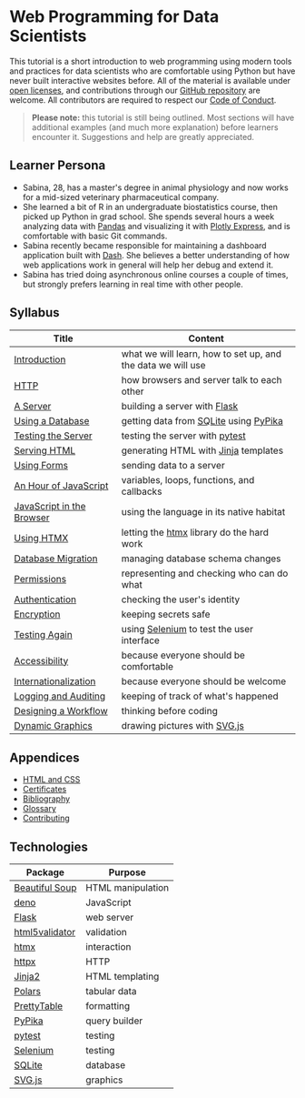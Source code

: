 # Web Programming for Data Scientists

This tutorial is a short introduction to web programming using modern tools and practices
for data scientists who are comfortable using Python
but have never built interactive websites before.
All of the material is available under [open licenses](./LICENSE.md),
and contributions through our [GitHub repository][repo] are welcome.
All contributors are required to respect our [Code of Conduct](./CODE_OF_CONDUCT.md).

> **Please note:** this tutorial is still being outlined.
> Most sections will have additional examples (and much more explanation)
> before learners encounter it.
> Suggestions and help are greatly appreciated.

## Learner Persona

-   Sabina, 28, has a master's degree in animal physiology
    and now works for a mid-sized veterinary pharmaceutical company.
-   She learned a bit of R in an undergraduate biostatistics course,
    then picked up Python in grad school.
    She spends several hours a week analyzing data with [Pandas][pandas]
    and visualizing it with [Plotly Express][plotly-express],
    and is comfortable with basic Git commands.
-   Sabina recently became responsible for maintaining a dashboard application built with [Dash][dash].
    She believes a better understanding of how web applications work in general
    will help her debug and extend it.
-   Sabina has tried doing asynchronous online courses a couple of times,
    but strongly prefers learning in real time with other people.

## Syllabus

| Title                                              | Content                                                     |
| -------------------------------------------------- | ----------------------------------------------------------- |
| [Introduction](./01_intro/index.md)                | what we will learn, how to set up, and the data we will use |
| [HTTP](./02_http/index.md)                         | how browsers and server talk to each other                  |
| [A Server](./03_server/index.md)                   | building a server with [Flask][flask]                       |
| [Using a Database](./04_db/index.md)               | getting data from [SQLite][sqlite] using [PyPika][pypika]   |
| [Testing the Server](./05_test/index.md)           | testing the server with [pytest][pytest]                    |
| [Serving HTML](./06_html/index.md)                 | generating HTML with [Jinja][jinja] templates               |
| [Using Forms](./07_forms/index.md)                 | sending data to a server                                    |
| [An Hour of JavaScript](./08_js/index.md)          | variables, loops, functions, and callbacks                  |
| [JavaScript in the Browser](./09_browser/index.md) | using the language in its native habitat                    |
| [Using HTMX](./10_htmx/index.md)                   | letting the [htmx][htmx] library do the hard work           |
| [Database Migration](./11_migrate/index.md)        | managing database schema changes                            |
| [Permissions](./12_perm/index.md)                  | representing and checking who can do what                   |
| [Authentication](./13_auth/index.md)               | checking the user's identity                                |
| [Encryption](./14_crypt/index.md)                  | keeping secrets safe                                        |
| [Testing Again](./15_test/index.md)                | using [Selenium][selenium] to test the user interface       |
| [Accessibility](./16_access/index.md)              | because everyone should be comfortable                      |
| [Internationalization](./17_intl/index.md)         | because everyone should be welcome                          |
| [Logging and Auditing](./18_log/index.md)          | keeping of track of what's happened                         |
| [Designing a Workflow](./19_workflow/index.md)     | thinking before coding                                      |
| [Dynamic Graphics](./20_graphics/index.md)         | drawing pictures with [SVG.js][svgjs]                       |

##  Appendices

-   [HTML and CSS](./98_htmlcss/index.md)
-   [Certificates](./99_cert/index.md)
-   [Bibliography](./BIBLIOGRAPHY.md)
-   [Glossary](./GLOSSARY.md)
-   [Contributing](./CONTRIBUTING.md)

## Technologies

| Package                          | Purpose           |
| -------------------------------- | ----------------- |
| [Beautiful Soup][bs4]            | HTML manipulation |
| [deno][deno]                     | JavaScript        |
| [Flask][flask]                   | web server        |
| [html5validator][html5validator] | validation        |
| [htmx][htmx]                     | interaction       |
| [httpx][httpx]                   | HTTP              |
| [Jinja2][jinja]                  | HTML templating   |
| [Polars][polars]                 | tabular data      |
| [PrettyTable][prettytable]       | formatting        |
| [PyPika][pypika]                 | query builder     |
| [pytest][pytest]                 | testing           |
| [Selenium][selenium]             | testing           |
| [SQLite][sqlite]                 | database          |
| [SVG.js][svgjs]                  | graphics          |

[bs4]: https://beautiful-soup-4.readthedocs.io/
[dash]: https://dash.plotly.com/
[deno]: https://deno.com/
[flask]: https://flask.palletsprojects.com/
[html5validator]: https://pypi.org/project/html5validator/
[htmx]: https://htmx.org/
[httpx]: https://www.python-httpx.org/
[jinja]: https://jinja.palletsprojects.com/
[pandas]: https://pandas.pydata.org/
[plotly-express]: https://plotly.com/python/plotly-express/
[polars]: https://pola.rs/
[prettytable]: https://pypi.org/project/prettytable/
[pypika]: https://pypika.readthedocs.io/
[pytest]: https://docs.pytest.org/
[repo]: https://github.com/gvwilson/wp4ds
[selenium]: https://pypi.org/project/selenium/
[sqlite]: https://www.sqlite.org/
[svgjs]: https://svgjs.dev/
